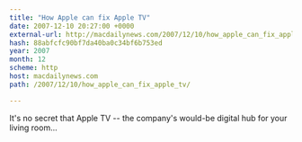 ```yaml
---
title: "How Apple can fix Apple TV"
date: 2007-12-10 20:27:00 +0000
external-url: http://macdailynews.com/2007/12/10/how_apple_can_fix_apple_tv/
hash: 88abfcfc90bf7da40ba0c34bf6b753ed
year: 2007
month: 12
scheme: http
host: macdailynews.com
path: /2007/12/10/how_apple_can_fix_apple_tv/

---
```


It's no secret that Apple TV -- the company's would-be digital hub for your living room...
